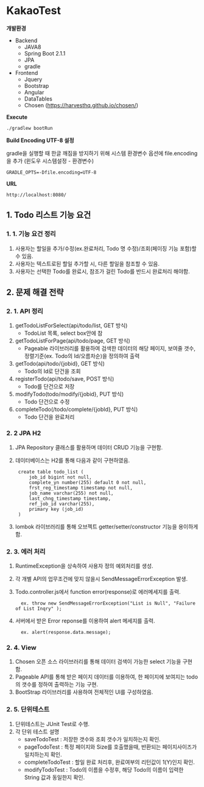 # KakaoTest

**개발환경**

- Backend
  - JAVA8
  - Spring Boot 2.1.1
  - JPA
  - gradle
- Frontend 
  - Jquery 
  - Bootstrap
  - Angular
  - DataTables
  - Chosen (https://harvesthq.github.io/chosen/)

**Execute**

    ./gradlew bootRun

**Build Encoding UTF-8 설정**

gradle을 실행할 때 한글 깨짐을 방지하기 위해 시스템 환경변수 옵션에 file.encoding 을 추가 (윈도우 시스템설정 - 환경변수)

	GRADLE_OPTS=-Dfile.encoding=UTF-8

**URL**

	http://localhost:8080/ 


## 1. Todo 리스트 기능 요건

### 1. 1. 기능 요건 정리

1. 사용자는 할일을 추가/수정(ex.완료처리, Todo 명 수정)/조회(페이징 기능 포함)할 수 있음.
2. 사용자는 텍스트로된 할일 추가할 시, 다른 할일을 참조할 수 있음.
3. 사용자는 선택한 Todo를 완료시, 참조가 걸린 Todo를 반드시 완료처리 해야함. 

## 2. 문제 해결 전략

### 2. 1. API 정리
  1. getTodoListForSelect(api/todo/list, GET 방식)
      - TodoList 목록, select box안에 참
  2. getTodoListForPage(api/todo/page, GET 방식)
      - Pageable 라이브러리를 활용하여 검색한 데이터의 해당 페이지, 보여줄 갯수, 정렬기준(ex. Todo의 Id/오름차순)을 정의하여 출력
  3. getTodo(api/todo/{jobid}, GET 방식)
      - Todo의 Id로 단건을 조회
  4. registerTodo(api/todo/save, POST 방식)
      - Todo를 단건으로 저장
  5. modifyTodo(todo/modify/{jobid}, PUT 방식)
      - Todo 단건으로 수정
  6. completeTodo(/todo/complete/{jobId}, PUT 방식)
      - Todo 단건을 완료처리

### 2. 2 JPA H2
  1. JPA Repository 클래스를 활용하며 데이터 CRUD 기능을 구현함.
  2. 데이터베이스는 H2를 통해 다음과 같이 구현하였음.
  
	      create table todo_list (
		      job_id bigint not null,
		      complete_yn number(255) default 0 not null,
		      frst_reg_timestamp timestamp not null,
		      job_name varchar(255) not null,
		      last_chng_timestamp timestamp,
		      ref_job_id varchar(255),
		      primary key (job_id)
	      )
   
   3. lombok 라이브러리를 통해 오브젝트 getter/setter/constructor 기능을 용이하게 함.

### 2. 3. 에러 처리

   1. RuntimeException을 상속하여 사용자 정의 예외처리를 생성.
   2. 각 개별 API의 업무조건에 맞지 않을시 SendMessageErrorException 발생.
   3. Todo.controller.js에서 function error(response)로 에러메세지를 출력.
       
            ex. throw new SendMessageErrorException("List is Null", "Failure of List Inqry" );
            
   4. 서버에서 받은 Error reponse를 이용하여 alert 메세지를 출력.
   
            ex. alert(response.data.message);

### 2. 4. View
   1. Chosen 오픈 소스 라이브러리를 통해 데이터 검색이 가능한 select 기능을 구현함.
   2. Pageable API를 통해 받은 페이지 데이터를 이용하여, 한 페이지에 보여지는 todo의 갯수를 정하여 출력하는 기능 구현.
   3. BootStrap 라이브러리를 사용하여 전체적인 UI를 구성하였음.
    
 ### 2. 5. 단위테스트
 
   1. 단위테스트는 JUnit Test로 수행.
   2. 각 단위 테스트 설명
       - saveTodoTest : 저장한 갯수와 조회 갯수가 일치하는지 확인.
       - pageTodoTest : 특정 페이지와 Size를 호출했을때, 반환되는 페이지사이즈가 일치하는지 확인.
       - completeTodoTest : 할일 완료 처리후, 완료여부의 리턴값이 1(Y)인지 확인.
       - modifyTodoTest : Todo의 이름을 수정후, 해당 Todo의 이름이 입력한 String 값과 동일한지 확인.
